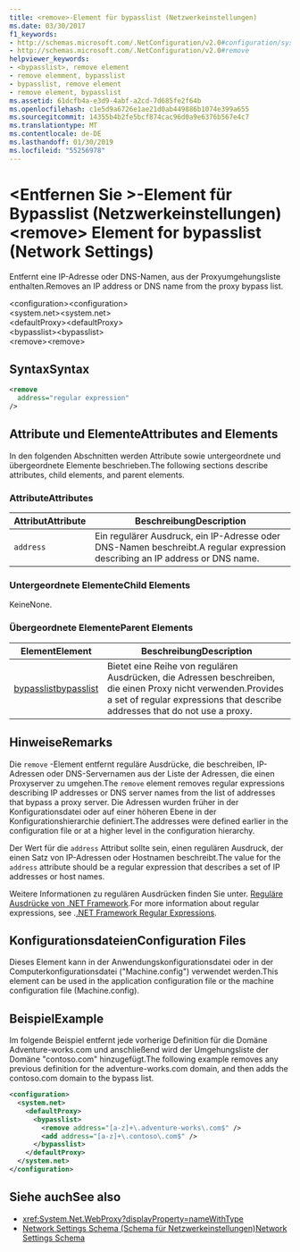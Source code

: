 ```yaml
---
title: <remove>-Element für bypasslist (Netzwerkeinstellungen)
ms.date: 03/30/2017
f1_keywords:
- http://schemas.microsoft.com/.NetConfiguration/v2.0#configuration/system.net/defaultProxy/bypasslist/remove
- http://schemas.microsoft.com/.NetConfiguration/v2.0#remove
helpviewer_keywords:
- <bypasslist>, remove element
- remove elemment, bypasslist
- bypasslist, remove element
- remove element, bypasslist
ms.assetid: 61dcfb4a-e3d9-4abf-a2cd-7d685fe2f64b
ms.openlocfilehash: c1e5d9a6726e1ae21d0ab449886b1074e399a655
ms.sourcegitcommit: 14355b4b2fe5bcf874cac96d0a9e6376b567e4c7
ms.translationtype: MT
ms.contentlocale: de-DE
ms.lasthandoff: 01/30/2019
ms.locfileid: "55256978"
---
```

# <a name="remove-element-for-bypasslist-network-settings"></a><span data-ttu-id="d6f14-102">\<Entfernen Sie >-Element für Bypasslist (Netzwerkeinstellungen)</span><span class="sxs-lookup"><span data-stu-id="d6f14-102">\<remove> Element for bypasslist (Network Settings)</span></span>
<span data-ttu-id="d6f14-103">Entfernt eine IP-Adresse oder DNS-Namen, aus der Proxyumgehungsliste enthalten.</span><span class="sxs-lookup"><span data-stu-id="d6f14-103">Removes an IP address or DNS name from the proxy bypass list.</span></span>  
  
 <span data-ttu-id="d6f14-104">\<configuration></span><span class="sxs-lookup"><span data-stu-id="d6f14-104">\<configuration></span></span>  
<span data-ttu-id="d6f14-105">\<system.net></span><span class="sxs-lookup"><span data-stu-id="d6f14-105">\<system.net></span></span>  
<span data-ttu-id="d6f14-106">\<defaultProxy></span><span class="sxs-lookup"><span data-stu-id="d6f14-106">\<defaultProxy></span></span>  
<span data-ttu-id="d6f14-107">\<bypasslist></span><span class="sxs-lookup"><span data-stu-id="d6f14-107">\<bypasslist></span></span>  
<span data-ttu-id="d6f14-108">\<remove></span><span class="sxs-lookup"><span data-stu-id="d6f14-108">\<remove></span></span>  
  
## <a name="syntax"></a><span data-ttu-id="d6f14-109">Syntax</span><span class="sxs-lookup"><span data-stu-id="d6f14-109">Syntax</span></span>  
  
```xml  
<remove   
  address="regular expression"   
/>
```  
  
## <a name="attributes-and-elements"></a><span data-ttu-id="d6f14-110">Attribute und Elemente</span><span class="sxs-lookup"><span data-stu-id="d6f14-110">Attributes and Elements</span></span>  
 <span data-ttu-id="d6f14-111">In den folgenden Abschnitten werden Attribute sowie untergeordnete und übergeordnete Elemente beschrieben.</span><span class="sxs-lookup"><span data-stu-id="d6f14-111">The following sections describe attributes, child elements, and parent elements.</span></span>  
  
### <a name="attributes"></a><span data-ttu-id="d6f14-112">Attribute</span><span class="sxs-lookup"><span data-stu-id="d6f14-112">Attributes</span></span>  
  
|<span data-ttu-id="d6f14-113">**Attribut**</span><span class="sxs-lookup"><span data-stu-id="d6f14-113">**Attribute**</span></span>|<span data-ttu-id="d6f14-114">**Beschreibung**</span><span class="sxs-lookup"><span data-stu-id="d6f14-114">**Description**</span></span>|  
|-------------------|---------------------|  
|`address`|<span data-ttu-id="d6f14-115">Ein regulärer Ausdruck, ein IP-Adresse oder DNS-Namen beschreibt.</span><span class="sxs-lookup"><span data-stu-id="d6f14-115">A regular expression describing an IP address or DNS name.</span></span>|  
  
### <a name="child-elements"></a><span data-ttu-id="d6f14-116">Untergeordnete Elemente</span><span class="sxs-lookup"><span data-stu-id="d6f14-116">Child Elements</span></span>  
 <span data-ttu-id="d6f14-117">Keine</span><span class="sxs-lookup"><span data-stu-id="d6f14-117">None.</span></span>  
  
### <a name="parent-elements"></a><span data-ttu-id="d6f14-118">Übergeordnete Elemente</span><span class="sxs-lookup"><span data-stu-id="d6f14-118">Parent Elements</span></span>  
  
|<span data-ttu-id="d6f14-119">**Element**</span><span class="sxs-lookup"><span data-stu-id="d6f14-119">**Element**</span></span>|<span data-ttu-id="d6f14-120">**Beschreibung**</span><span class="sxs-lookup"><span data-stu-id="d6f14-120">**Description**</span></span>|  
|-----------------|---------------------|  
|[<span data-ttu-id="d6f14-121">bypasslist</span><span class="sxs-lookup"><span data-stu-id="d6f14-121">bypasslist</span></span>](../../../../../docs/framework/configure-apps/file-schema/network/bypasslist-element-network-settings.md)|<span data-ttu-id="d6f14-122">Bietet eine Reihe von regulären Ausdrücken, die Adressen beschreiben, die einen Proxy nicht verwenden.</span><span class="sxs-lookup"><span data-stu-id="d6f14-122">Provides a set of regular expressions that describe addresses that do not use a proxy.</span></span>|  
  
## <a name="remarks"></a><span data-ttu-id="d6f14-123">Hinweise</span><span class="sxs-lookup"><span data-stu-id="d6f14-123">Remarks</span></span>  
 <span data-ttu-id="d6f14-124">Die `remove` -Element entfernt reguläre Ausdrücke, die beschreiben, IP-Adressen oder DNS-Servernamen aus der Liste der Adressen, die einen Proxyserver zu umgehen.</span><span class="sxs-lookup"><span data-stu-id="d6f14-124">The `remove` element removes regular expressions describing IP addresses or DNS server names from the list of addresses that bypass a proxy server.</span></span> <span data-ttu-id="d6f14-125">Die Adressen wurden früher in der Konfigurationsdatei oder auf einer höheren Ebene in der Konfigurationshierarchie definiert.</span><span class="sxs-lookup"><span data-stu-id="d6f14-125">The addresses were defined earlier in the configuration file or at a higher level in the configuration hierarchy.</span></span>  
  
 <span data-ttu-id="d6f14-126">Der Wert für die `address` Attribut sollte sein, einen regulären Ausdruck, der einen Satz von IP-Adressen oder Hostnamen beschreibt.</span><span class="sxs-lookup"><span data-stu-id="d6f14-126">The value for the `address` attribute should be a regular expression that describes a set of IP addresses or host names.</span></span>  
  
 <span data-ttu-id="d6f14-127">Weitere Informationen zu regulären Ausdrücken finden Sie unter. [Reguläre Ausdrücke von .NET Framework](../../../../../docs/standard/base-types/regular-expressions.md).</span><span class="sxs-lookup"><span data-stu-id="d6f14-127">For more information about regular expressions, see .[.NET Framework Regular Expressions](../../../../../docs/standard/base-types/regular-expressions.md).</span></span>  
  
## <a name="configuration-files"></a><span data-ttu-id="d6f14-128">Konfigurationsdateien</span><span class="sxs-lookup"><span data-stu-id="d6f14-128">Configuration Files</span></span>  
 <span data-ttu-id="d6f14-129">Dieses Element kann in der Anwendungskonfigurationsdatei oder in der Computerkonfigurationsdatei ("Machine.config") verwendet werden.</span><span class="sxs-lookup"><span data-stu-id="d6f14-129">This element can be used in the application configuration file or the machine configuration file (Machine.config).</span></span>  
  
## <a name="example"></a><span data-ttu-id="d6f14-130">Beispiel</span><span class="sxs-lookup"><span data-stu-id="d6f14-130">Example</span></span>  
 <span data-ttu-id="d6f14-131">Im folgende Beispiel entfernt jede vorherige Definition für die Domäne Adventure-works.com und anschließend wird der Umgehungsliste der Domäne "contoso.com" hinzugefügt.</span><span class="sxs-lookup"><span data-stu-id="d6f14-131">The following example removes any previous definition for the adventure-works.com domain, and then adds the contoso.com domain to the bypass list.</span></span>  
  
```xml  
<configuration>  
  <system.net>  
    <defaultProxy>  
      <bypasslist>  
        <remove address="[a-z]+\.adventure-works\.com$" />  
        <add address="[a-z]+\.contoso\.com$" />  
      </bypasslist>  
    </defaultProxy>  
  </system.net>  
</configuration>  
```  
  
## <a name="see-also"></a><span data-ttu-id="d6f14-132">Siehe auch</span><span class="sxs-lookup"><span data-stu-id="d6f14-132">See also</span></span>
- <xref:System.Net.WebProxy?displayProperty=nameWithType>
- [<span data-ttu-id="d6f14-133">Network Settings Schema (Schema für Netzwerkeinstellungen)</span><span class="sxs-lookup"><span data-stu-id="d6f14-133">Network Settings Schema</span></span>](../../../../../docs/framework/configure-apps/file-schema/network/index.md)
